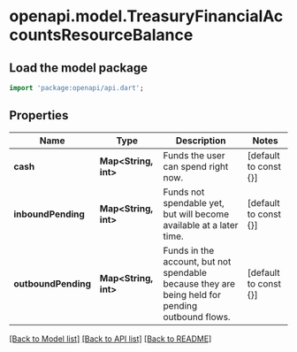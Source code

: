 # openapi.model.TreasuryFinancialAccountsResourceBalance

## Load the model package
```dart
import 'package:openapi/api.dart';
```

## Properties
Name | Type | Description | Notes
------------ | ------------- | ------------- | -------------
**cash** | **Map<String, int>** | Funds the user can spend right now. | [default to const {}]
**inboundPending** | **Map<String, int>** | Funds not spendable yet, but will become available at a later time. | [default to const {}]
**outboundPending** | **Map<String, int>** | Funds in the account, but not spendable because they are being held for pending outbound flows. | [default to const {}]

[[Back to Model list]](../README.md#documentation-for-models) [[Back to API list]](../README.md#documentation-for-api-endpoints) [[Back to README]](../README.md)


